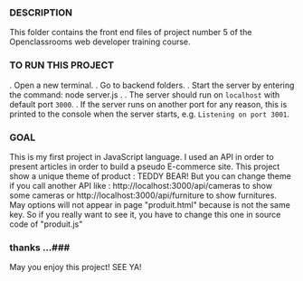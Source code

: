 ### DESCRIPTION

This folder contains the front end files of project number 5 of
the Openclassrooms web developer training course.

### TO RUN THIS PROJECT

. Open a new terminal.
. Go to backend folders.
. Start the server by entering the command: node server.js .
. The server should run on `localhost` with default port `3000`.
. If the server runs on another port for any reason, this is printed to the
console when the server starts, e.g. `Listening on port 3001`.

### GOAL

This is my first project in JavaScript language.
I used an API in order to present articles in order to build a pseudo E-commerce site.
This project show a unique theme of product : TEDDY BEAR!
But you can change theme if you call another API like : http://localhost:3000/api/cameras to show some cameras or
http://localhost:3000/api/furniture to show furnitures.
May options will not appear in page "produit.html" because is not the same key. So if you really
want to see it, you have to change this one in source code of "produit.js"

### thanks ...###

May you enjoy this project!
SEE YA!
